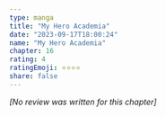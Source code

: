 ```yaml
---
type: manga
title: "My Hero Academia"
date: "2023-09-17T18:00:24"
name: "My Hero Academia"
chapter: 16
rating: 4
ratingEmoji: ⭐️⭐️⭐️⭐️
share: false
---
```


_[No review was written for this chapter]_
